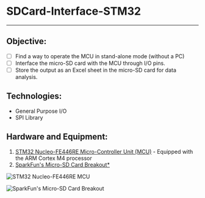 # SDCard-Interface-STM32
***
## Objective:
- [ ] Find a way to operate the MCU in stand-alone mode (without a PC)
- [ ] Interface the micro-SD card with the MCU through I/O pins.
- [ ] Store the output as an Excel sheet in the micro-SD card for data analysis.

## Technologies:
* General Purpose I/O
* SPI Library

## Hardware and Equipment:

1. [STM32 Nucleo-FE446RE Micro-Controller Unit (MCU)](https://www.st.com/en/evaluation-tools/nucleo-f446re.html) - Equipped with the ARM Cortex M4 processor
2. [SparkFun's Micro-SD Card Breakout*](https://www.sparkfun.com/products/544)

![STM32 Nucleo-FE446RE MCU](https://www.st.com/bin/ecommerce/api/image.PF262063.en.feature-description-include-personalized-no-cpn-medium.jpg)

![SparkFun's Micro-SD Card Breakout](https://cdn.sparkfun.com//assets/parts/3/0/6/00544-01.jpg)

